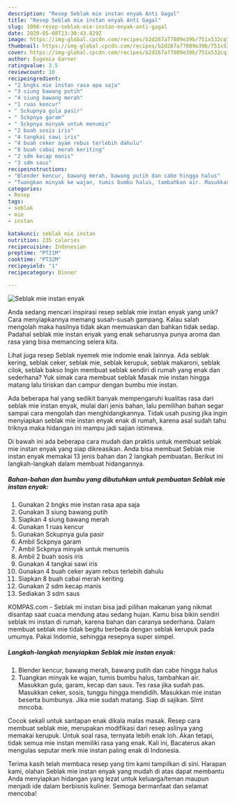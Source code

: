```yaml
---
description: "Resep Seblak mie instan enyak Anti Gagal"
title: "Resep Seblak mie instan enyak Anti Gagal"
slug: 1098-resep-seblak-mie-instan-enyak-anti-gagal
date: 2020-05-08T13:30:43.829Z
image: https://img-global.cpcdn.com/recipes/b2d267a77809e39b/751x532cq70/seblak-mie-instan-enyak-foto-resep-utama.jpg
thumbnail: https://img-global.cpcdn.com/recipes/b2d267a77809e39b/751x532cq70/seblak-mie-instan-enyak-foto-resep-utama.jpg
cover: https://img-global.cpcdn.com/recipes/b2d267a77809e39b/751x532cq70/seblak-mie-instan-enyak-foto-resep-utama.jpg
author: Eugenia Garner
ratingvalue: 3.5
reviewcount: 10
recipeingredient:
- "2 bngks mie instan rasa apa saja"
- "3 siung bawang putih"
- "4 siung bawang merah"
- "1 ruas kencur"
- " Sckupnya gula pasir"
- " Sckpnya garam"
- " Sckpnya minyak untuk menumis"
- "2 buah sosis iris"
- "4 tangkai sawi iris"
- "4 buah ceker ayam rebus terlebih dahulu"
- "8 buah cabai merah keriting"
- "2 sdm kecap manis"
- "3 sdm saus"
recipeinstructions:
- "Blender kencur, bawang merah, bawang putih dan cabe hingga halus"
- "Tuangkan minyak ke wajan, tumis bumbu halus, tambahkan air. Masukkan gula, garam, kecap dan saus. Tes rasa jika sudah pas. Masukkan ceker, sosis, tunggu hingga mendidih. Masukkan mie instan beserta bumbunya. Jika mie sudah matang. Siap di sajikan. Slmt mncoba."
categories:
- Resep
tags:
- seblak
- mie
- instan

katakunci: seblak mie instan 
nutrition: 235 calories
recipecuisine: Indonesian
preptime: "PT21M"
cooktime: "PT32M"
recipeyield: "1"
recipecategory: Dinner

---
```



![Seblak mie instan enyak](https://img-global.cpcdn.com/recipes/b2d267a77809e39b/751x532cq70/seblak-mie-instan-enyak-foto-resep-utama.jpg)

Anda sedang mencari inspirasi resep seblak mie instan enyak yang unik? Cara menyiapkannya memang susah-susah gampang. Kalau salah mengolah maka hasilnya tidak akan memuaskan dan bahkan tidak sedap. Padahal seblak mie instan enyak yang enak seharusnya punya aroma dan rasa yang bisa memancing selera kita.

Lihat juga resep Seblak nyemek mie indomie enak lainnya. Ada seblak kering, seblak ceker, seblak mie, seblak kerupuk, seblak makaroni, seblak cilok, seblak bakso Ingin membuat seblak sendiri di rumah yang enak dan sederhana? Yuk simak cara membuat seblak Masak mie instan hingga matang lalu tiriskan dan campur dengan bumbu mie instan.

Ada beberapa hal yang sedikit banyak mempengaruhi kualitas rasa dari seblak mie instan enyak, mulai dari jenis bahan, lalu pemilihan bahan segar sampai cara mengolah dan menghidangkannya. Tidak usah pusing jika ingin menyiapkan seblak mie instan enyak enak di rumah, karena asal sudah tahu triknya maka hidangan ini mampu jadi sajian istimewa.


Di bawah ini ada beberapa cara mudah dan praktis untuk membuat seblak mie instan enyak yang siap dikreasikan. Anda bisa membuat Seblak mie instan enyak memakai 13 jenis bahan dan 2 langkah pembuatan. Berikut ini langkah-langkah dalam membuat hidangannya.

<!--inarticleads1-->

##### Bahan-bahan dan bumbu yang dibutuhkan untuk pembuatan Seblak mie instan enyak:

1. Gunakan 2 bngks mie instan rasa apa saja
1. Gunakan 3 siung bawang putih
1. Siapkan 4 siung bawang merah
1. Gunakan 1 ruas kencur
1. Gunakan  Sckupnya gula pasir
1. Ambil  Sckpnya garam
1. Ambil  Sckpnya minyak untuk menumis
1. Ambil 2 buah sosis iris
1. Gunakan 4 tangkai sawi iris
1. Gunakan 4 buah ceker ayam rebus terlebih dahulu
1. Siapkan 8 buah cabai merah keriting
1. Gunakan 2 sdm kecap manis
1. Sediakan 3 sdm saus


KOMPAS.com - Seblak mi instan bisa jadi pilihan makanan yang nikmat disantap saat cuaca mendung atau sedang hujan. Kamu bisa bikin sendiri seblak mi instan di rumah, karena bahan dan caranya sederhana. Dalam membuat seblak mie tidak begitu berbeda dengan seblak kerupuk pada umumya. Pakai Indomie, sehingga resepnya super simpel. 

<!--inarticleads2-->

##### Langkah-langkah menyiapkan Seblak mie instan enyak:

1. Blender kencur, bawang merah, bawang putih dan cabe hingga halus
1. Tuangkan minyak ke wajan, tumis bumbu halus, tambahkan air. Masukkan gula, garam, kecap dan saus. Tes rasa jika sudah pas. Masukkan ceker, sosis, tunggu hingga mendidih. Masukkan mie instan beserta bumbunya. Jika mie sudah matang. Siap di sajikan. Slmt mncoba.


Cocok sekali untuk santapan enak dikala malas masak. Resep cara membuat seblak mie, merupakan modifikasi dari resep aslinya yang memakai kerupuk. Untuk soal rasa, ternyata lebih enak loh. Akan tetapi, tidak semua mie instan memiliki rasa yang enak. Kali ini, Bacaterus akan mengulas seputar merk mie instan paling enak di Indonesia. 

Terima kasih telah membaca resep yang tim kami tampilkan di sini. Harapan kami, olahan Seblak mie instan enyak yang mudah di atas dapat membantu Anda menyiapkan hidangan yang lezat untuk keluarga/teman maupun menjadi ide dalam berbisnis kuliner. Semoga bermanfaat dan selamat mencoba!
